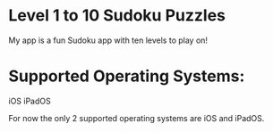 # Level 1 to 10 Sudoku Puzzles
My app is a fun Sudoku app with ten levels to play on!
# Supported Operating Systems:
  iOS 
  iPadOS

For now the only 2 supported operating systems are iOS and iPadOS.
  
